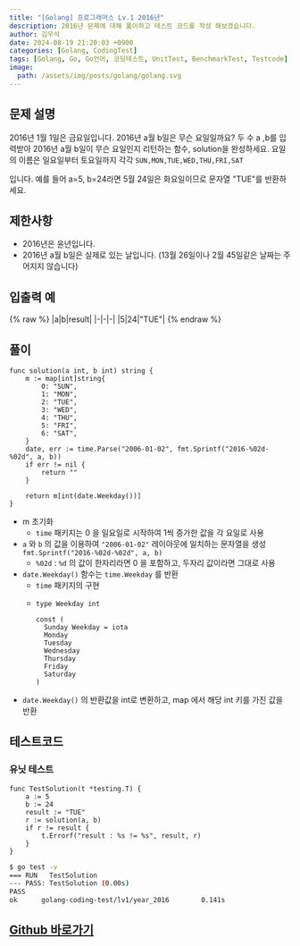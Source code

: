 ```yaml
---
title: "[Golang] 프로그래머스 Lv.1 2016년"
description: 2016년 문제에 대해 풀이하고 테스트 코드를 작성 해보겠습니다.
author: 김우석
date: 2024-08-19 21:20:03 +0900
categories: [Golang, CodingTest]
tags: [Golang, Go, Go언어, 코딩테스트, UnitTest, BenchmarkTest, Testcode]
image:
  path: /assets/img/posts/golang/golang.svg
---
```


## 문제 설명
2016년 1월 1일은 금요일입니다. 2016년 a월 b일은 무슨 요일일까요? 두 수 a ,b를 입력받아 2016년 a월 b일이 무슨 요일인지 리턴하는 함수, solution을 완성하세요. 요일의 이름은 일요일부터 토요일까지 각각 `SUN,MON,TUE,WED,THU,FRI,SAT`

입니다. 예를 들어 a=5, b=24라면 5월 24일은 화요일이므로 문자열 "TUE"를 반환하세요.


## 제한사항
- 2016년은 윤년입니다.
- 2016년 a월 b일은 실제로 있는 날입니다. (13월 26일이나 2월 45일같은 날짜는 주어지지 않습니다)


## 입출력 예
{% raw %}
|a|b|result|
|-|-|-|
|5|24|"TUE"|
{% endraw %}


## 풀이 
```golang
func solution(a int, b int) string {
	m := map[int]string{
		0: "SUN",
		1: "MON",
		2: "TUE",
		3: "WED",
		4: "THU",
		5: "FRI",
		6: "SAT",
	}
	date, err := time.Parse("2006-01-02", fmt.Sprintf("2016-%02d-%02d", a, b))
	if err != nil {
		return ""
	}

	return m[int(date.Weekday())]
}
```

- m 초기화
	- `time` 패키지는 0 을 일요일로 시작하여 1씩 증가한 값을 각 요일로 사용
- `a` 와 `b` 의 값을 이용하여 `"2006-01-02"` 레이아웃에 일치하는 문자열을 생성 `fmt.Sprintf("2016-%02d-%02d", a, b)`
	- `%02d` : `%d` 의 값이 한자리라면 0 을 포함하고, 두자리 값이라면 그대로 사용
- `date.Weekday()` 함수는 `time.Weekday`  를 반환
	- `time` 패키지의 구현
	- ```golang
	  type Weekday int

	  const (
		Sunday Weekday = iota
		Monday
		Tuesday
		Wednesday
		Thursday
		Friday
		Saturday
	  )
  	  ```
- `date.Weekday()` 의 반환값을 int로 변환하고, map 에서 해당 int 키를 가진 값을 반환


## 테스트코드
### 유닛 테스트
```golang
func TestSolution(t *testing.T) {
	a := 5
	b := 24
	result := "TUE"
	r := solution(a, b)
	if r != result {
		t.Errorf("result : %s != %s", result, r)
	}
}
```

```bash
$ go test -v
=== RUN   TestSolution
--- PASS: TestSolution (0.00s)
PASS
ok      golang-coding-test/lv1/year_2016        0.141s
```


## [Github 바로가기](https://github.com/kr-goos/golang-coding-test/tree/master/programmers/Lv1/year_2016)